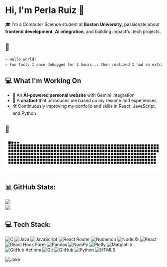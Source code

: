 
# Hi, I'm Perla Ruiz 👋

🎓 I'm a Computer Science student at **Boston University**, passionate about **frontend development**, **AI integration**, and building impactful tech projects.

## 💬 
```bash
> Hello world!
> Fun fact: I once debugged for 3 hours... then realized I had an extra space.
```

## 💻 What I'm Working On

- 🧠 An **AI-powered personal website** with Gemini integration
- 💬 A **chatbot** that introduces me based on my resume and experiences
- 🛠️ Continuously improving my portfolio and skills in React, JavaScript, and Python

 ## 🐍 

![snake gif](https://github.com/perlards/perlards/blob/output/github-contribution-grid-snake.svg) 

## 📊 GitHub Stats:
![](https://nirzak-streak-stats.vercel.app/?user=perlards&theme=transparent&hide_border=true)<br/>
![](https://github-readme-stats.vercel.app/api/top-langs/?username=perlards&theme=transparent&hide_border=true&include_all_commits=false&count_private=true&layout=compact)

## 💻 Tech Stack:
![C](https://img.shields.io/badge/c-%2300599C.svg?style=for-the-badge&logo=c&logoColor=white) ![Java](https://img.shields.io/badge/java-%23ED8B00.svg?style=for-the-badge&logo=openjdk&logoColor=white) ![JavaScript](https://img.shields.io/badge/javascript-%23323330.svg?style=for-the-badge&logo=javascript&logoColor=%23F7DF1E) ![React Router](https://img.shields.io/badge/React_Router-CA4245?style=for-the-badge&logo=react-router&logoColor=white) ![Nodemon](https://img.shields.io/badge/NODEMON-%23323330.svg?style=for-the-badge&logo=nodemon&logoColor=%BBDEAD) ![NodeJS](https://img.shields.io/badge/node.js-6DA55F?style=for-the-badge&logo=node.js&logoColor=white) ![React](https://img.shields.io/badge/react-%2320232a.svg?style=for-the-badge&logo=react&logoColor=%2361DAFB) ![React Hook Form](https://img.shields.io/badge/React%20Hook%20Form-%23EC5990.svg?style=for-the-badge&logo=reacthookform&logoColor=white) ![Pandas](https://img.shields.io/badge/pandas-%23150458.svg?style=for-the-badge&logo=pandas&logoColor=white) ![NumPy](https://img.shields.io/badge/numpy-%23013243.svg?style=for-the-badge&logo=numpy&logoColor=white) ![Plotly](https://img.shields.io/badge/Plotly-%233F4F75.svg?style=for-the-badge&logo=plotly&logoColor=white) ![Matplotlib](https://img.shields.io/badge/Matplotlib-%23ffffff.svg?style=for-the-badge&logo=Matplotlib&logoColor=black) ![GitHub Actions](https://img.shields.io/badge/github%20actions-%232671E5.svg?style=for-the-badge&logo=githubactions&logoColor=white) ![Git](https://img.shields.io/badge/git-%23F05033.svg?style=for-the-badge&logo=git&logoColor=white) ![GitHub](https://img.shields.io/badge/github-%23121011.svg?style=for-the-badge&logo=github&logoColor=white) ![Python](https://img.shields.io/badge/python-3670A0?style=for-the-badge&logo=python&logoColor=ffdd54) ![HTML5](https://img.shields.io/badge/html5-%23E34F26.svg?style=for-the-badge&logo=html5&logoColor=white)

![Joke](https://readme-jokes.vercel.app/api)


